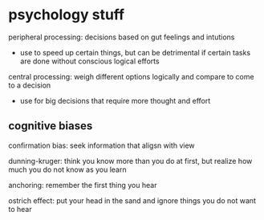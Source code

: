 # psychology stuff

peripheral processing: decisions based on gut feelings and intutions
- use to speed up certain things, but can be detrimental if certain tasks are done without conscious logical efforts

central processing: weigh different options logically and compare to come to a decision
- use for big decisions that require more thought and effort

## cognitive biases

confirmation bias: seek information that aligsn with view

dunning-kruger: think you know more than you do at first, but realize how much you do not know as you learn

anchoring: remember the first thing you hear

ostrich effect: put your head in the sand and ignore things you do not want to hear



